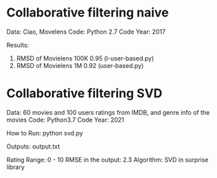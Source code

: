 # Collaborative filtering naive

Data: Ciao, Movelens
Code: Python 2.7
Code Year: 2017

Results:
1. RMSD of Movielens 100K 0.95 (l-user-based.py)
2. RMSD of Movielens 1M 0.92 (user-based.py)


# Collaborative filtering SVD

Data: 60 movies and 100 users ratings from IMDB, and genre info of the movies
Code: Python3.7
Code Year: 2021

How to Run:
    python svd.py

Outputs: 
    output.txt

Rating Range: 0 - 10
RMSE in the output: 2.3
Algorithm: SVD in surprise library
